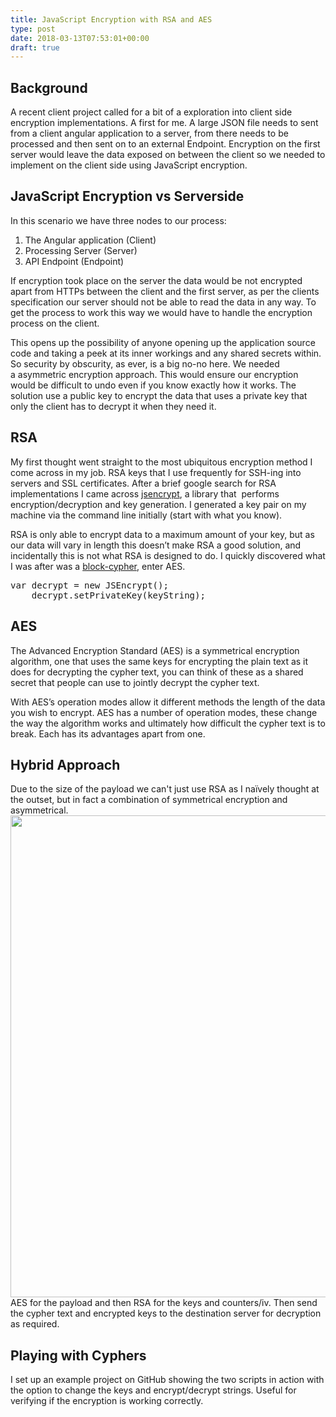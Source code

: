 ```yaml
---
title: JavaScript Encryption with RSA and AES
type: post
date: 2018-03-13T07:53:01+00:00
draft: true
---
```

## Background

A recent client project called for a bit of a exploration into client side encryption implementations. A first for me. A large JSON file needs to sent from a client angular application to a server, from there needs to be processed and then sent on to an external Endpoint. Encryption on the first server would leave the data exposed on between the client so we needed to implement on the client side using JavaScript encryption.

## JavaScript Encryption vs Serverside

In this scenario we have three nodes to our process:

  1. The Angular application (Client)
  2. Processing Server (Server)
  3. API Endpoint (Endpoint)

If encryption took place on the server the data would be not encrypted apart from HTTPs between the client and the first server, as per the clients specification our server should not be able to read the data in any way. To get the process to work this way we would have to handle the encryption process on the client.

This opens up the possibility of anyone opening up the application source code and taking a peek at its inner workings and any shared secrets within. So security by obscurity, as ever, is a big no-no here. We needed a asymmetric encryption approach. This would ensure our encryption would be difficult to undo even if you know exactly how it works. The solution use a public key to encrypt the data that uses a private key that only the client has to decrypt it when they need it.

## RSA

My first thought went straight to the most ubiquitous encryption method I come across in my job. RSA keys that I use frequently for SSH-ing into servers and SSL certificates. After a brief google search for RSA implementations I came across [jsencrypt][1], a library that  performs encryption/decryption and key generation. I generated a key pair on my machine via the command line initially (start with what you know).

RSA is only able to encrypt data to a maximum amount of your key, but as our data will vary in length this doesn&#8217;t make RSA a good solution, and incidentally this is not what RSA is designed to do. I quickly discovered what I was after was a <a href="https://en.wikipedia.org/wiki/Block_cipher" target="_blank" rel="noopener">block-cypher</a>, enter AES.

<pre>var decrypt = new JSEncrypt();
    decrypt.setPrivateKey(keyString);</pre>

<!--more-->

## AES

The Advanced Encryption Standard (AES) is a symmetrical encryption algorithm, one that uses the same keys for encrypting the plain text as it does for decrypting the cypher text, you can think of these as a shared secret that people can use to jointly decrypt the cypher text.

With AES&#8217;s operation modes allow it different methods the length of the data you wish to encrypt. AES has a number of operation modes, these change the way the algorithm works and ultimately how difficult the cypher text is to break. Each has its advantages apart from one.

## Hybrid Approach

Due to the size of the payload we can't just use RSA as I naïvely thought at the outset, but in fact a combination of symmetrical encryption and asymmetrical. [<img class="aligncenter wp-image-65 size-full" src="http://jamesrwilliams.co.uk/blog/wp-content/uploads/2018/03/encryption.png" alt="" width="917" height="771" />][2]AES for the payload and then RSA for the keys and counters/iv. Then send the cypher text and encrypted keys to the destination server for decryption as required.

## Playing with Cyphers

I set up an example project on GitHub showing the two scripts in action with the option to change the keys and encrypt/decrypt strings. Useful for verifying if the encryption is working correctly.

 [1]: https://github.com/travist/jsencrypt
 [2]: http://jamesrwilliams.co.uk/blog/wp-content/uploads/2018/03/encryption.png
